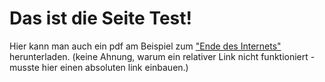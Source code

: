 Das ist die Seite Test!
====

Hier kann man auch ein pdf am Beispiel zum ["Ende des Internets"](https://github.com/jbusse2/jbusse2.github.io/raw/master/test.pdf) herunterladen. (keine Ahnung, warum ein relativer Link nicht funktioniert - musste hier einen absoluten link einbauen.)
